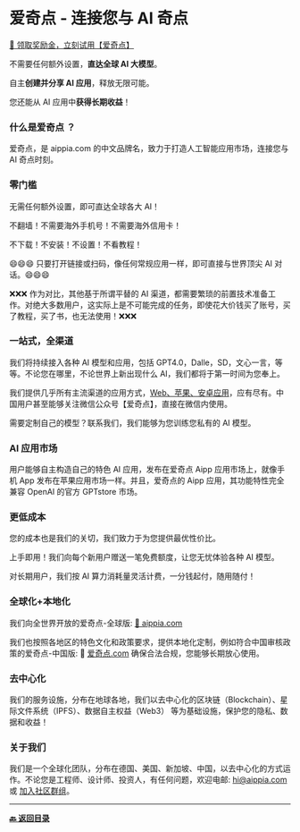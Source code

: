 # 爱奇点 - 连接您与 AI 奇点

[🎁 领取奖励金，立刻试用【爱奇点】](https://u.aippia.com)

不需要任何额外设置，**直达全球 AI 大模型**。

自主**创建并分享 AI 应用**，释放无限可能。

您还能从 AI 应用中**获得长期收益**！

### 什么是爱奇点 ？

爱奇点，是 aippia.com 的中文品牌名，致力于打造人工智能应用市场，连接您与 AI 奇点时刻。

### 零门槛

无需任何额外设置，即可直达全球各大 AI！

不翻墙！不需要海外手机号！不需要海外信用卡！

不下载！不安装！不设置！不看教程！

😄😄😄 只要打开链接或扫码，像任何常规应用一样，即可直接与世界顶尖 AI 对话。😄😄😄

❌❌❌ 作为对比，其他基于所谓平替的 AI 渠道，都需要繁琐的前置技术准备工作。对绝大多数用户，这实际上是不可能完成的任务，即使花大价钱买了账号，买了教程，买了书，也无法使用！❌❌❌

### 一站式，全渠道

我们将持续接入各种 AI 模型和应用，包括 GPT4.0，Dalle，SD，文心一言，等等。不论您在哪里，不论世界上新出现什么 AI，我们都将于第一时间为您奉上。

我们提供几乎所有主流渠道的应用方式，[Web、苹果、安卓应用](https://links.aippia.com)，应有尽有。中国用户甚至能够关注微信公众号【爱奇点】，直接在微信内使用。

需要定制自己的模型？联系我们，我们能够为您训练您私有的 AI 模型。

### AI 应用市场

用户能够自主构造自己的特色 AI 应用，发布在爱奇点 Aipp 应用市场上，就像手机 App 发布在苹果应用市场一样。并且，爱奇点的 Aipp 应用，其功能特性完全兼容 OpenAI 的官方 GPTstore 市场。

### 更低成本

您的成本也是我们的关切，我们致力于为您提供最优性价比。

上手即用！我们向每个新用户赠送一笔免费额度，让您无忧体验各种 AI 模型。

对长期用户，我们按 AI 算力消耗量灵活计费，一分钱起付，随用随付！

### 全球化+本地化

我们向全世界开放的爱奇点-全球版: [🔗 aippia.com](https://u.aippia.com)

我们也按照各地区的特色文化和政策要求，提供本地化定制，例如符合中国审核政策的爱奇点-中国版: 🔗 [爱奇点.com](https://u.爱奇点.com) 确保合法合规，您能够长期放心使用。

### 去中心化

我们的服务设施，分布在地球各地，我们以去中心化的区块链（Blockchain）、星际文件系统（IPFS）、数据自主权益（Web3） 等为基础设施，保护您的隐私、数据和收益！

### 关于我们

我们是一个全球化团队，分布在德国、美国、新加坡、中国，以去中心化的方式运作。不论您是工程师、设计师、投资人，有任何问题，欢迎电邮: [hi@aippia.com](hi@aippia.com) 或 [加入社区群组](https://links.aippia.com)。

---

[**🔙️ 返回目录**](./home.md)
